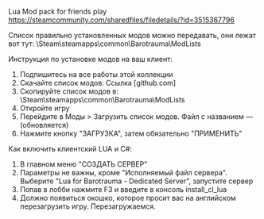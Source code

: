 Lua Mod pack for friends play
  https://steamcommunity.com/sharedfiles/filedetails/?id=3515367796

Список правильно установленных модов можно передавать, они лежат вот тут:
  \Steam\steamapps\common\Barotrauma\ModLists

Инструкция по установке модов на ваш клиент:
1. Подпишитесь на все работы этой коллекции
2. Скачайте список модов: Ссылка [github.com]
3. Скопируйте список модов в:
\Steam\steamapps\common\Barotrauma\ModLists
4. Откройте игру
5. Перейдите в Моды > Загрузить список модов. Файл с названием — (обновляется)
6. Нажмите кнопку "ЗАГРУЗКА", затем обязательно "ПРИМЕНИТЬ"

Как включить клиентский LUA и C#:
1. В главном меню "СОЗДАТЬ СЕРВЕР"
2. Параметры не важны, кроме "Исполняемый файл сервера". Выберите "Lua for Barotrauma - Dedicated Server", запустите сервер
3. Попав в лобби нажмите F3 и введите в консоль
install_cl_lua
4. Должно появиться окошко, которое просит вас на английском перезагрузить игру. Перезагружаемся.
